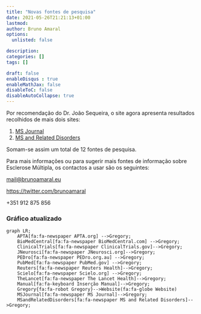 ```yaml
---
title: "Novas fontes de pesquisa"
date: 2021-05-26T21:21:13+01:00
lastmod: 
author: Bruno Amaral
options:
  unlisted: false

description: 
categories: []
tags: []

draft: false
enableDisqus : true
enableMathJax: false
disableToC: false
disableAutoCollapse: true
---
```


Por recomendação do Dr. João Sequeira, o site agora apresenta resultados recolhidos de mais dois sites:

1. [MS Journal](https://journals.sagepub.com/action/doSearch?AllField=multiple+sclerosis&SeriesKey=msja&content=articlesChapters&countTerms=true&target=default&sortBy=Ppub&startPage=&ContentItemType=research-article)
2. [MS and Related Disorders](https://www.msard-journal.com/action/doSearch?text1=Multiple+Sclerosis&field1=AbstractTitleKeywordFilterField&startPage=0&sortBy=Earliest)

Somam-se assim um total de 12 fontes de pesquisa.

Para mais informações ou para sugerir mais fontes de informação sobre Esclerose Múltipla, os contactos a usar são os seguintes:

<mail@brunoamaral.eu>

https://twitter.com/brunoamaral

+351 912 875 856

### Gráfico atualizado

```mermaid
graph LR;
    APTA[fa:fa-newspaper APTA.org] -->Gregory;
    BioMedCentral[fa:fa-newspaper BioMedCentral.com] -->Gregory;
    ClinicalTrials[fa:fa-newspaper ClinicalTrials.gov]-->Gregory;
    JNeurosci[fa:fa-newspaper JNeurosci.org]-->Gregory;
    PEDro[fa:fa-newspaper PEDro.org.au] -->Gregory;
    PubMed[fa:fa-newspaper PubMed.gov] -->Gregory;
    Reuters[fa:fa-newspaper Reuters Health]-->Gregory;
    Scielo[fa:fa-newspaper Scielo.org] -->Gregory;
    TheLancet[fa:fa-newspaper The Lancet Health]-->Gregory;
    Manual[fa:fa-keyboard Inserção Manual]-->Gregory;
    Gregory{fa:fa-robot Gregory}-->Website(fa:fa-globe Website)
    MSJournal[fa:fa-newspaper MS Journal]-->Gregory;
    MSandRelatedDisorders[fa:fa-newspaper MS and Related Disorders]-->Gregory;
```
